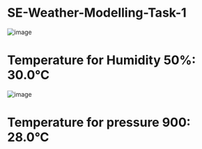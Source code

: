 # SE-Weather-Modelling-Task-1

![image](https://github.com/SreeVarshith/SE-Weather-Modelling-Task-1/assets/95604448/458811cd-8e87-4b92-a669-890c71b4b65e)

# Temperature for Humidity 50%: 30.0°C

![image](https://github.com/SreeVarshith/SE-Weather-Modelling-Task-1/assets/95604448/9ff96265-809a-434c-b657-0d3f6f054b39)

# Temperature for pressure 900: 28.0°C


